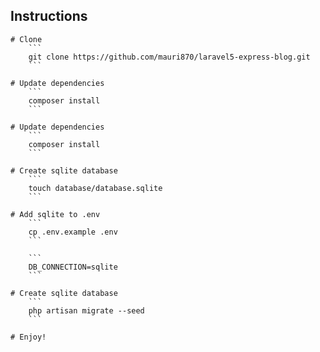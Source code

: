 ## Instructions
    # Clone
        ```
        git clone https://github.com/mauri870/laravel5-express-blog.git
        ```

    # Update dependencies
        ```
        composer install
        ```

    # Update dependencies
        ```
        composer install
        ```

    # Create sqlite database
        ```
        touch database/database.sqlite
        ```

    # Add sqlite to .env
        ```
        cp .env.example .env
        ```

        ```
        DB_CONNECTION=sqlite
        ```

    # Create sqlite database
        ```
        php artisan migrate --seed
        ```

    # Enjoy!
